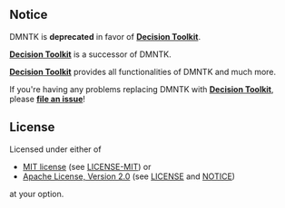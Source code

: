 [mit-url]: https://opensource.org/licenses/MIT
[mit-license-url]: https://github.com/dmntk/dmntk.rs/blob/main/LICENSE-MIT
[apache-url]: https://www.apache.org/licenses/LICENSE-2.0
[apache-license-url]: https://github.com/dmntk/dmntk.rs/blob/main/LICENSE
[apache-notice-url]: https://github.com/dmntk/dmntk.rs/blob/main/NOTICE
[crates-url]: https://crates.io/crates/dsntk
[issues-url]: https://github.com/DecisionToolkit/dsntk-rs/issues

## Notice

DMNTK is **deprecated** in favor of [**Decision Toolkit**][crates-url].

[**Decision Toolkit**][crates-url] is a successor of DMNTK.

[**Decision Toolkit**][crates-url] provides all functionalities of DMNTK and much more.

If you're having any problems replacing DMNTK with [**Decision Toolkit**][crates-url],
please [**file an issue**][issues-url]!

## License

Licensed under either of

- [MIT license][mit-url] (see [LICENSE-MIT][mit-license-url]) or
- [Apache License, Version 2.0][apache-url] (see [LICENSE][apache-license-url] and [NOTICE][apache-notice-url])

at your option.
